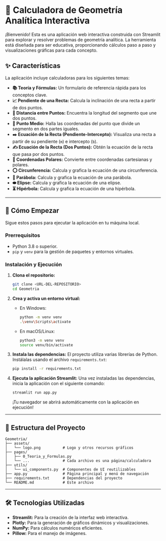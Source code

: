 # 📐 Calculadora de Geometría Analítica Interactiva

¡Bienvenido! Esta es una aplicación web interactiva construida con Streamlit para explorar y resolver problemas de geometría analítica. La herramienta está diseñada para ser educativa, proporcionando cálculos paso a paso y visualizaciones gráficas para cada concepto.

## ✨ Características

La aplicación incluye calculadoras para los siguientes temas:

*   **📚 Teoría y Fórmulas:** Un formulario de referencia rápida para los conceptos clave.
*   **📈 Pendiente de una Recta:** Calcula la inclinación de una recta a partir de dos puntos.
*   **📏 Distancia entre Puntos:** Encuentra la longitud del segmento que une dos puntos.
*   **📍 Punto Medio:** Halla las coordenadas del punto que divide un segmento en dos partes iguales.
*   **✒️ Ecuación de la Recta (Pendiente-Intercepto):** Visualiza una recta a partir de su pendiente (`m`) e intercepto (`b`).
*   **✍️ Ecuación de la Recta (Dos Puntos):** Obtén la ecuación de la recta que pasa por dos puntos.
*   **🧭 Coordenadas Polares:** Convierte entre coordenadas cartesianas y polares.
*   **⭕ Circunferencia:** Calcula y grafica la ecuación de una circunferencia.
*   **📡 Parábola:** Calcula y grafica la ecuación de una parábola.
*   **⬬ Elipse:** Calcula y grafica la ecuación de una elipse.
*   **⏳ Hipérbola:** Calcula y grafica la ecuación de una hipérbola.

---

## 🚀 Cómo Empezar

Sigue estos pasos para ejecutar la aplicación en tu máquina local.

### Prerrequisitos

*   Python 3.8 o superior.
*   `pip` y `venv` para la gestión de paquetes y entornos virtuales.

### Instalación y Ejecución

1.  **Clona el repositorio:**
    ```bash
    git clone <URL-DEL-REPOSITORIO>
    cd Geometria
    ```

2.  **Crea y activa un entorno virtual:**
    *   En Windows:
        ```bash
        python -m venv venv
        .\venv\Scripts\activate
        ```
    *   En macOS/Linux:
        ```bash
        python3 -m venv venv
        source venv/bin/activate
        ```

3.  **Instala las dependencias:**
    El proyecto utiliza varias librerías de Python. Instálalas usando el archivo `requirements.txt`:
    ```bash
    pip install -r requirements.txt
    ```

4.  **Ejecuta la aplicación Streamlit:**
    Una vez instaladas las dependencias, inicia la aplicación con el siguiente comando:
    ```bash
    streamlit run app.py
    ```
    ¡Tu navegador se abrirá automáticamente con la aplicación en ejecución!

---

## 📂 Estructura del Proyecto

```
Geometria/
├── assets/
│   └── logo.png          # Logo y otros recursos gráficos
├── pages/
│   ├── 0_Teoria_y_Formulas.py
│   └── ...               # Cada archivo es una página/calculadora
├── utils/
│   └── ui_components.py  # Componentes de UI reutilizables
├── app.py                # Página principal y menú de navegación
├── requirements.txt      # Dependencias del proyecto
└── README.md             # Este archivo
```

---

## 🛠️ Tecnologías Utilizadas

*   **Streamlit:** Para la creación de la interfaz web interactiva.
*   **Plotly:** Para la generación de gráficos dinámicos y visualizaciones.
*   **NumPy:** Para cálculos numéricos eficientes.
*   **Pillow:** Para el manejo de imágenes.